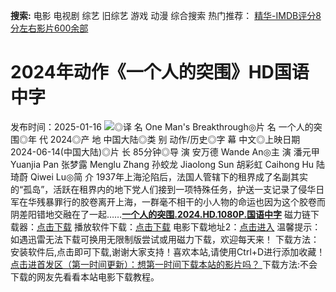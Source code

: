 **搜索:** 电影 电视剧 综艺 旧综艺 游戏 动漫 综合搜索 热门推荐： [精华-IMDB评分8分左右影片600余部](https://www.dytt8.com/html/gndy/jddy/20160320/50510.html)
# 2024年动作《一个人的突围》HD国语中字
发布时间：2025-01-16 
![](https://img9.doubanio.com/view/photo/l_ratio_poster/public/p2909699788.jpg)◎译 名 One Man's Breakthrough◎片 名 一个人的突围◎年 代 2024◎产 地 中国大陆◎类 别 动作/历史◎字 幕 中文◎上映日期 2024-06-14(中国大陆)◎片 长 85分钟◎导 演 安万德 Wande An◎主 演 潘元甲 Yuanjia Pan 张梦露 Menglu Zhang 孙蛟龙 Jiaolong Sun 胡彩虹 Caihong Hu 陆琦蔚 Qiwei Lu◎简 介 1937年上海沦陷后，法国人管辖下的租界成了名副其实的“孤岛”，活跃在租界内的地下党人们接到一项特殊任务，护送一支记录了侵华日军在华残暴罪行的胶卷离开上海，一群毫不相干的小人物的命运也因为这个胶卷而阴差阳错地交融在了一起……[**一个人的突围.2024.HD.1080P.国语中字**](magnet:?xt=urn:btih:b161419b0d3372020f20d8508c54df4cbb38d33b&dn=%e9%98%b3%e5%85%89%e7%94%b5%e5%bd%b1dygod.org.%e4%b8%80%e4%b8%aa%e4%ba%ba%e7%9a%84%e7%aa%81%e5%9b%b4.2024.HD.1080P.%e5%9b%bd%e8%af%ad%e4%b8%ad%e5%ad%97.mkv&tr=udp%3a%2f%2ftracker.opentrackr.org%3a1337%2fannounce&tr=udp%3a%2f%2fexodus.desync.com%3a6969%2fannounce) 磁力链下载器：[点击下载](https://dygod.org/js/bt.htm "qBittorrent") 播放软件下载：[点击下载](https://dygod.org/js/player.htm "PotPlayer") 电影下载地址2：[点击进入](https://dygod.org/ "阳光电影") 温馨提示：如遇迅雷无法下载可换用无限制版尝试或用磁力下载，欢迎每天来！  下载方法：安装软件后,点击即可下载,谢谢大家支持！喜欢本站,请使用Ctrl+D进行添加收藏！ [点击进首发区（第一时间更新）：想第一时间下载本站的影片吗？ ](https://www.ygdy8.net/)下载方法:不会下载的网友先看看本站电影下载教程。